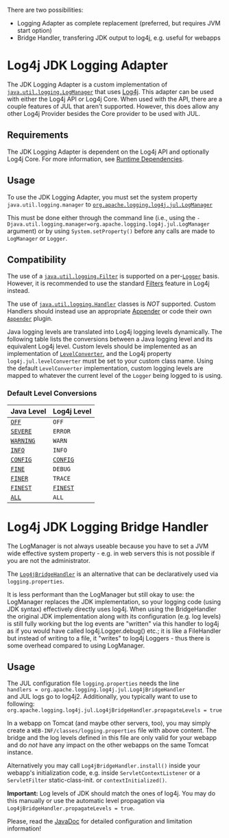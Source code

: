 <!-- vim: set syn=markdown : -->
<!--
    Licensed to the Apache Software Foundation (ASF) under one or more
    contributor license agreements.  See the NOTICE file distributed with
    this work for additional information regarding copyright ownership.
    The ASF licenses this file to You under the Apache License, Version 2.0
    (the "License"); you may not use this file except in compliance with
    the License.  You may obtain a copy of the License at

         http://www.apache.org/licenses/LICENSE-2.0

    Unless required by applicable law or agreed to in writing, software
    distributed under the License is distributed on an "AS IS" BASIS,
    WITHOUT WARRANTIES OR CONDITIONS OF ANY KIND, either express or implied.
    See the License for the specific language governing permissions and
    limitations under the License.
-->

There are two possibilities:
- Logging Adapter as complete replacement (preferred, but requires JVM start option)
- Bridge Handler, transfering JDK output to log4j, e.g. useful for webapps


# Log4j JDK Logging Adapter

The JDK Logging Adapter is a custom implementation of
[`java.util.logging.LogManager`](http://docs.oracle.com/javase/6/docs/api/java/util/logging/LogManager.html)
that uses [Log4j](../log4j-core/index.html). This adapter can be used with either the Log4j API or
Log4j Core. When used with the API, there are a couple features of JUL that aren't supported. However, this
does allow any other Log4j Provider besides the Core provider to be used with JUL.

## Requirements

The JDK Logging Adapter is dependent on the Log4j API and optionally Log4j Core.
For more information, see [Runtime Dependencies](../runtime-dependencies.html).

## Usage

To use the JDK Logging Adapter, you must set the system property `java.util.logging.manager` to
[`org.apache.logging.log4j.jul.LogManager`](apidocs/org/apache/logging/log4j/jul/LogManager.html)

This must be done either through the command line (i.e., using the
`-Djava.util.logging.manager=org.apache.logging.log4j.jul.LogManager` argument) or by using
`System.setProperty()` before any calls are made to `LogManager` or `Logger`.

## Compatibility

The use of a
[`java.util.logging.Filter`](http://docs.oracle.com/javase/6/docs/api/java/util/logging/Filter.html)
is supported on a per-[`Logger`](http://docs.oracle.com/javase/6/docs/api/java/util/logging/Logger.html)
basis. However, it is recommended to use the standard [Filters](../manual/filters.html) feature in
Log4j instead.

The use of
[`java.util.logging.Handler`](http://docs.oracle.com/javase/6/docs/api/java/util/logging/Handler.html)
classes is _NOT_ supported. Custom Handlers should instead use an appropriate
[Appender](../manual/appenders.html) or code their own
[`Appender`](../log4j-core/apidocs/org/apache/logging/log4j/core/Appender.html)
plugin.

Java logging levels are translated into Log4j logging levels dynamically. The following table lists the
conversions between a Java logging level and its equivalent Log4j level. Custom levels should be implemented
as an implementation of
[`LevelConverter`](apidocs/org/apache/logging/log4j/jul/LevelConverter.html), and the
Log4j property `log4j.jul.levelConverter` must be set to your custom class name. Using the default
`LevelConverter` implementation, custom logging levels are mapped to whatever the current level of
the `Logger` being logged to is using.

### Default Level Conversions

Java Level | Log4j Level
---------- | -----------
[`OFF`](http://docs.oracle.com/javase/6/docs/api/java/util/logging/Level.html#OFF) | `OFF`
[`SEVERE`](http://docs.oracle.com/javase/6/docs/api/java/util/logging/Level.html#SEVERE) | `ERROR`
[`WARNING`](http://docs.oracle.com/javase/6/docs/api/java/util/logging/Level.html#WARNING) | `WARN`
[`INFO`](http://docs.oracle.com/javase/6/docs/api/java/util/logging/Level.html#INFO) | `INFO`
[`CONFIG`](http://docs.oracle.com/javase/6/docs/api/java/util/logging/Level.html#CONFIG) | [`CONFIG`](apidocs/org/apache/logging/log4j/jul/LevelTranslator.html#CONFIG)
[`FINE`](http://docs.oracle.com/javase/6/docs/api/java/util/logging/Level.html#FINE) | `DEBUG`
[`FINER`](http://docs.oracle.com/javase/6/docs/api/java/util/logging/Level.html#FINER) | `TRACE`
[`FINEST`](http://docs.oracle.com/javase/6/docs/api/java/util/logging/Level.html#FINEST) | [`FINEST`](apidocs/org/apache/logging/log4j/jul/LevelTranslator.html#FINEST)
[`ALL`](http://docs.oracle.com/javase/6/docs/api/java/util/logging/Level.html#ALL) | `ALL`


# Log4j JDK Logging Bridge Handler

The LogManager is not always useable because you have to set a JVM wide effective system
property - e.g. in web servers this is not possible if you are not the administrator.

The [`Log4jBridgeHandler`](apidocs/org/apache/logging/log4j/jul/Log4jBridgeHandler.html) is an
alternative that can be declaratively used via `logging.properties`.

It is less performant than the LogManager but still okay to use: the LogManager replaces the JDK
implementation, so your logging code (using JDK syntax) effectively directly uses log4j.
When using the BridgeHandler the original JDK implementation along with its configuration
(e.g. log levels) is still fully working but the log events are "written" via this handler to log4j
as if you would have called log4j.Logger.debug() etc.; it is like a FileHandler but instead of
writing to a file, it "writes" to log4j Loggers - thus there is some overhead compared to using
LogManager.

## Usage

The JUL configuration file `logging.properties` needs the line<br>
`handlers = org.apache.logging.log4j.jul.Log4jBridgeHandler`<br>
and JUL logs go to log4j2. Additionally, you typically want to use to following:<br>
`org.apache.logging.log4j.jul.Log4jBridgeHandler.propagateLevels = true`

In a webapp on Tomcat (and maybe other servers, too), you may simply create a
`WEB-INF/classes/logging.properties` file with above content.
The bridge and the log levels defined in this file are only valid for your webapp and
do *not* have any impact on the other webapps on the same Tomcat instance.

Alternatively you may call `Log4jBridgeHandler.install()` inside your webapp's initialization code,
e.g. inside `ServletContextListener` or a `ServletFilter` static-class-init. or `contextInitialized()`.

**Important:** Log levels of JDK should match the ones of log4j. You may do this manually or use the
automatic level propagation via `Log4jBridgeHandler.propagateLevels = true`.

Please, read the [JavaDoc](apidocs/org/apache/logging/log4j/jul/Log4jBridgeHandler.html) for detailed
configuration and limitation information!
